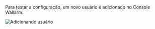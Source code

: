 Para testar a configuração, um novo usuário é adicionado no Console Wallarm:

![Adicionando usuário](../../../../images/user-guides/settings/integrations/webhook-examples/adding-user.png)